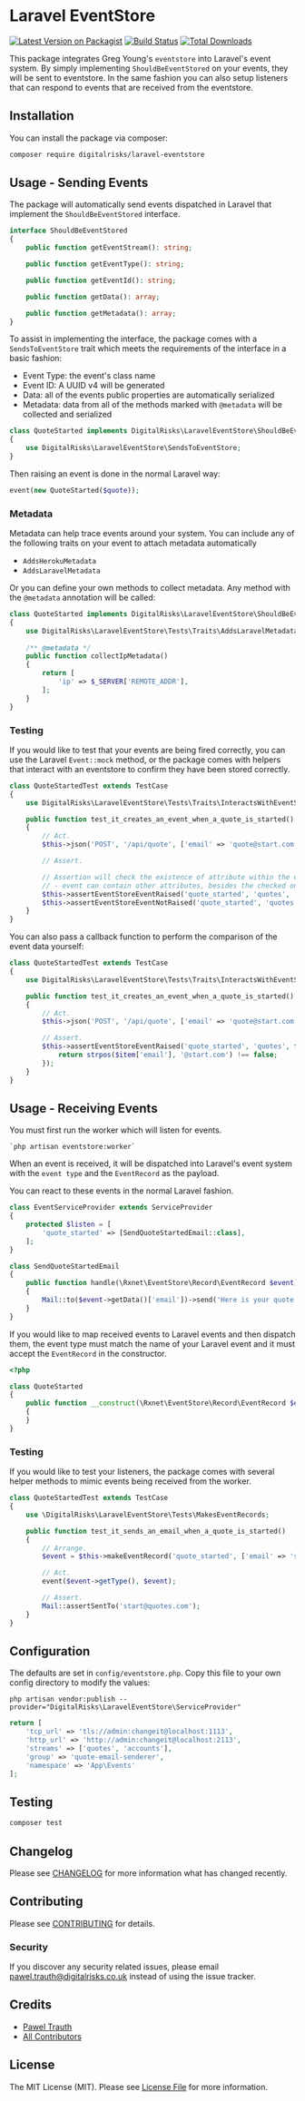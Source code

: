 # Laravel EventStore

[![Latest Version on Packagist](https://img.shields.io/packagist/v/digitalrisks/laravel-eventstore.svg?style=flat-square)](https://packagist.org/packages/digitalrisks/laravel-eventstore)
[![Build Status](https://img.shields.io/travis/com/digitalrisks/laravel-eventstore/master.svg?style=flat-square)](https://travis-ci.com/digitalrisks/laravel-eventstore)
[![Total Downloads](https://img.shields.io/packagist/dt/digitalrisks/laravel-eventstore.svg?style=flat-square)](https://packagist.org/packages/digitalrisks/laravel-eventstore)

This package integrates Greg Young's `eventstore` into Laravel's event system. By simply implementing `ShouldBeEventStored` on your events, they will be sent to eventstore. In the same fashion you can also setup listeners that can respond to events that are received from the eventstore.

## Installation

You can install the package via composer:

```bash
composer require digitalrisks/laravel-eventstore
```

## Usage - Sending Events

The package will automatically send events dispatched in Laravel that implement the `ShouldBeEventStored` interface.

``` php
interface ShouldBeEventStored
{
    public function getEventStream(): string;

    public function getEventType(): string;

    public function getEventId(): string;

    public function getData(): array;

    public function getMetadata(): array;
}
```

To assist in implementing the interface, the package comes with a `SendsToEventStore` trait which meets the requirements of the interface in a basic fashion: 

* Event Type: the event's class name
* Event ID: A UUID v4 will be generated
* Data: all of the events public properties are automatically serialized
* Metadata: data from all of the methods marked with `@metadata` will be collected and serialized

``` php
class QuoteStarted implements DigitalRisks\LaravelEventStore\ShouldBeEventStored
{
    use DigitalRisks\LaravelEventStore\SendsToEventStore;
}
```

Then raising an event is done in the normal Laravel way:

``` php
event(new QuoteStarted($quote));
```

### Metadata

Metadata can help trace events around your system. You can include any of the following traits on your event to attach metadata automatically

* `AddsHerokuMetadata`
* `AddsLaravelMetadata`

Or you can define your own methods to collect metadata. Any method with the `@metadata` annotation will be called:

``` php
class QuoteStarted implements DigitalRisks\LaravelEventStore\ShouldBeEventStored
{
    use DigitalRisks\LaravelEventStore\Tests\Traits\AddsLaravelMetadata;
    
    /** @metadata */
    public function collectIpMetadata()
    {
        return [
            'ip' => $_SERVER['REMOTE_ADDR'],
        ];
    }
}
```

### Testing

If you would like to test that your events are being fired correctly, you can use the Laravel `Event::mock` method, or the package comes with helpers that interact with an eventstore to confirm they have been stored correctly. 

``` php
class QuoteStartedTest extends TestCase
{
    use DigitalRisks\LaravelEventStore\Tests\Traits\InteractsWithEventStore;

    public function test_it_creates_an_event_when_a_quote_is_started()
    {
        // Act.
        $this->json('POST', '/api/quote', ['email' => 'quote@start.com', 'first_name' => "Foo"]);

        // Assert.

        // Assertion will check the existence of attribute within the event data
        // - event can contain other attributes, besides the checked one
        $this->assertEventStoreEventRaised('quote_started', 'quotes', ['email' => 'quote@start.com']);
        $this->assertEventStoreEventNotRaised('quote_started', 'quotes', ['email' => 'not-quote@start.com']);
    }
}
```

You can also pass a callback function to perform the comparison of the event data yourself:


``` php
class QuoteStartedTest extends TestCase
{
    use DigitalRisks\LaravelEventStore\Tests\Traits\InteractsWithEventStore;

    public function test_it_creates_an_event_when_a_quote_is_started()
    {
        // Act.
        $this->json('POST', '/api/quote', ['email' => 'quote@start.com']);

        // Assert.
        $this->assertEventStoreEventRaised('quote_started', 'quotes', function($item) {
            return strpos($item['email'], '@start.com') !== false;
        });
    }
}
```

## Usage - Receiving Events

You must first run the worker which will listen for events. 

    `php artisan eventstore:worker`

When an event is received, it will be dispatched into Laravel's event system with the `event type` and the `EventRecord` as the payload. 

You can react to these events in the normal Laravel fashion. 

``` php
class EventServiceProvider extends ServiceProvider
{
    protected $listen = [
        'quote_started' => [SendQuoteStartedEmail::class],
    ];
}
```

``` php
class SendQuoteStartedEmail
{
    public function handle(\Rxnet\EventStore\Record\EventRecord $event)
    {
        Mail::to($event->getData()['email'])->send('Here is your quote');
    }
}
```

If you would like to map received events to Laravel events and then dispatch them, the event type must match the name of your Laravel event and it must accept the `EventRecord` in the constructor. 

``` php
<?php

class QuoteStarted
{
    public function __construct(\Rxnet\EventStore\Record\EventRecord $event)
    {
    }
}
```

### Testing

If you would like to test your listeners, the package comes with several helper methods to mimic events being received from the worker.

``` php
class QuoteStartedTest extends TestCase
{
    use \DigitalRisks\LaravelEventStore\Tests\MakesEventRecords;

    public function test_it_sends_an_email_when_a_quote_is_started()
    {
        // Arrange.
        $event = $this->makeEventRecord('quote_started', ['email' => 'start@quotes.com');

        // Act.
        event($event->getType(), $event);

        // Assert.
        Mail::assertSentTo('start@quotes.com');
    }
}
```

## Configuration

The defaults are set in `config/eventstore.php`. Copy this file to your own config directory to modify the values:

    php artisan vendor:publish --provider="DigitalRisks\LaravelEventStore\ServiceProvider"

``` php
return [
    'tcp_url' => 'tls://admin:changeit@localhost:1113',
    'http_url' => 'http://admin:changeit@localhost:2113',
    'streams' => ['quotes', 'accounts'],
    'group' => 'quote-email-senderer',
    'namespace' => 'App\Events'
];
```

## Testing

``` bash
composer test
```

## Changelog

Please see [CHANGELOG](releases) for more information what has changed recently.

## Contributing

Please see [CONTRIBUTING](CONTRIBUTING.md) for details.

### Security

If you discover any security related issues, please email pawel.trauth@digitalrisks.co.uk instead of using the issue tracker.

## Credits

- [Pawel Trauth](https://github.com/digitalrisks)
- [All Contributors](../../contributors)

## License

The MIT License (MIT). Please see [License File](LICENSE.md) for more information.
